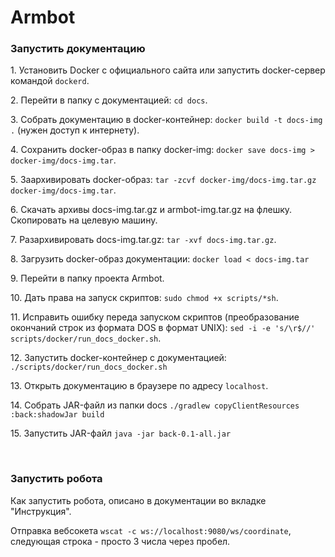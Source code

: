 <h1>Armbot</h1>
<h3>Запустить документацию</h3>
<p>1. Установить Docker с официального сайта или запустить docker-сервер командой <code>dockerd</code>.</p>
<p>2. Перейти в папку с документацией: <code>cd docs</code>.</p>
<p>3. Собрать документацию в docker-контейнер: <code>docker build -t docs-img .</code> (нужен доступ к интернету).</p>
<p>4. Сохранить docker-образ в папку docker-img: <code>docker save docs-img > docker-img/docs-img.tar</code>.</p>
<p>5. Заархивировать docker-образ: <code>tar -zcvf docker-img/docs-img.tar.gz docker-img/docs-img.tar</code>.</p>
<p>6. Скачать архивы docs-img.tar.gz и armbot-img.tar.gz на флешку. Скопировать на целевую машину.</p>
<p>7. Разархивировать docs-img.tar.gz: <code>tar -xvf docs-img.tar.gz</code>.</p>
<p>8. Загрузить docker-образ документации: <code>docker load < docs-img.tar</code></p>
<p>9. Перейти в папку проекта Armbot.</p>
<p>10. Дать права на запуск скриптов: <code>sudo chmod +x scripts/*sh</code>.</p>
<p>11. Исправить ошибку переда запуском скриптов (преобразование окончаний строк из формата DOS в формат UNIX): 
<code>sed -i -e 's/\r$//' scripts/docker/run_docs_docker.sh</code>.</p>
<p>12. Запустить docker-контейнер с документацией: <code>./scripts/docker/run_docs_docker.sh</code></p>
<p>13. Открыть документацию в браузере по адресу <code>localhost</code>.</p>
<p>14. Собрать JAR-файл из папки docs <code>./gradlew copyClientResources :back:shadowJar build</code></p>
<p>15. Запустить JAR-файл <code>java -jar back-0.1-all.jar</code></p>
<p><br /></p>
<h3>Запустить робота</h3>
<p>Как запустить робота, описано в документации во вкладке "Инструкция".</p>
<p>Отправка вебсокета <code>wscat -c ws://localhost:9080/ws/coordinate</code>, следующая строка - просто 3 числа через пробел.</p>
